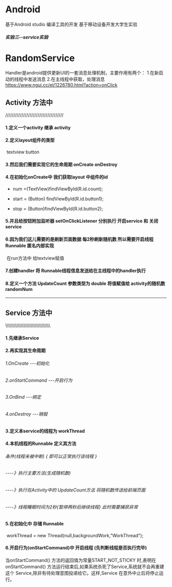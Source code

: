 # Android 
基于Android studio 编译工具的开发
基于移动设备开发大学生实验
##### 实验三--service实验



# RandomService

Handler是android提供更新UI的一套消息处理机制，主要作用有两个：
1.在新启动的线程中发送消息
2.在主线程中获取，处理消息
https://www.ngui.cc/el/1226780.html?action=onClick



## Activity 方法中

////////////////////////////////////

#### 1.定义一个activity 继承 activity

#### 2.定义layout组件的类型

​    textview button

#### 3.然后我们需要实现它的生命周期 onCreate  onDestroy

#### 4.在初始化onCreate中 我们获取layout 中组件的id  

- num =(TextView)findViewById(R.id.count);

- start = (Button) findViewById(R.id.button1);

- stop = (Button)findViewById(R.id.button2);

#### 5.并且给按钮附加监听器 setOnClickListener 分别执行 开启service 和 关闭service

#### 6.因为我们这儿需要的是刷新页面数据 每2秒刷新随机数 所以需要开启线程 Runnable 匿名内部实现

​    在run方法中 给textview赋值

#### 7.创建handler 将 Runnable线程信息发送给在主线程中的handler执行

#### 8.定义一个方法 UpdateCount 参数类型为 double 将值赋值给 activity的随机数randomNum

--------------------------------------------------------------------

## Service 方法中

\\\\\\\\\\\\\\\\\\\\\\\\\\\\\\\\\\\\\\\\\\\\\\\\\\\\\\\\\\\\\\\

#### 1.先继承Service 

#### 2.再实现其生命周期 

######     1.OnCreate ---初始化

######     2.onStartCommand ---开启行为

######     3.OnBind ---绑定

######     4.onDestroy ---销毁

#### 3.定义本service的线程为 workThread

#### 4.本机线程的Runnable 定义其方法 

######     条件(线程未被中断) { 即可以正常执行该线程 }

###### ----》执行主要方法(生成随机数)

###### ----》执行在Activity中的 UpdateCount方法 将随机数传送给前端页面

###### ----》线程睡眠时间为2秒{暂停两秒后继续线程} 此时需要捕获异常

#### 5.在初始化中 存储 Runnable

​    workThread = new Thread(null,backgroundWork,"WorkThread");

#### 6.开启行为(onStartCommand)中 开启线程 (先判断线程是否执行完毕)

当onStartCommand() 方法的返回值为常量START_NOT_STICKY 时,表明在 onStartCommand() 方法运行结束后,如果系统杀死了Service,系统就不会再重建这个 Service,除非有待处理意图投递给它。这样,Service 在意外中止后将停止运行。


